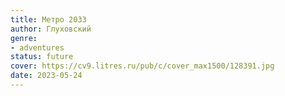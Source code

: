 ```yaml
---
title: Метро 2033
author: Глуховский
genre:
- adventures
status: future
cover: https://cv9.litres.ru/pub/c/cover_max1500/128391.jpg
date: 2023-05-24
---
```


